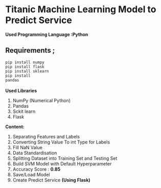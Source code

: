 # Titanic Machine Learning Model to Predict Service
<b>Used Programming Language :Python</b><br>
## Requirements ;
<code>pip install numpy</code><br>
<code>pip install flask</code><br>
<code>pip install sklearn</code><br>
<code>pip install pandas</code><br><br>
<b>Used Libraries</b>
<ol>
 <li>NumPy (Numerical Python)</li>
 <li>Pandas</li>
 <li>Sckit learn</li>
 <li>Flask</li>
</ol>
<b>Content:</b>
<ol>
<li>Separating Features and Labels</li>
<li>Converting String Value To int Type for Labels</li>
 <li>Fill NaN Value</li>
<li>Data Standardisation</li>
<li>Splitting Dataset into Training Set and Testing Set</li>
<li>Build SVM Model with Default Hyperparameter</li>
<li>Accuracy Score : <b>0.85</b></li>
<li>Save/Load Model</li>
<li>Create Predict Service <b>(Using Flask)</b></li>
</ol>
